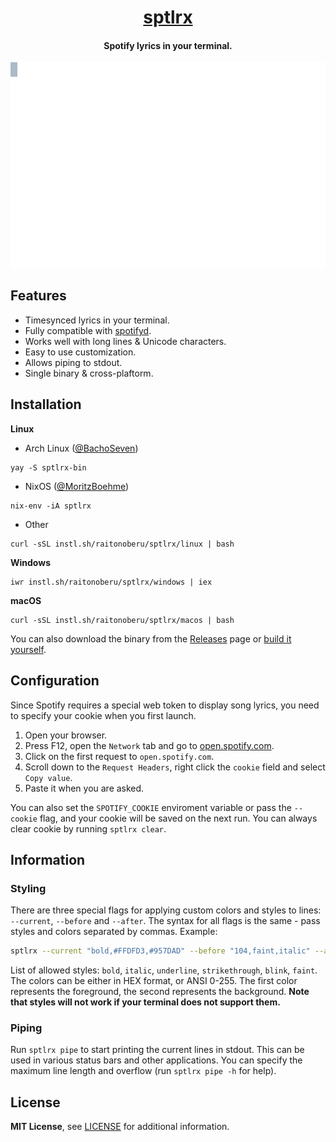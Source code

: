 <div align="center">

<h1><a href="https://github.com/raitonoberu/sptlrx">sptlrx</a></h1>
<h4>Spotify lyrics in your terminal.</h4>

![Crystal Castles - Not In Love](./demo.svg "Crystal Castles - Not In Love")

</div>

## Features

- Timesynced lyrics in your terminal.
- Fully compatible with [spotifyd](https://github.com/Spotifyd/spotifyd).
- Works well with long lines & Unicode characters.
- Easy to use customization.
- Allows piping to stdout.
- Single binary & cross-plaftorm.

## Installation

**Linux**

- Arch Linux ([@BachoSeven](https://github.com/BachoSeven))
```
yay -S sptlrx-bin
```
- NixOS ([@MoritzBoehme](https://github.com/MoritzBoehme))
```
nix-env -iA sptlrx
```
- Other
```
curl -sSL instl.sh/raitonoberu/sptlrx/linux | bash  
````

**Windows**
````
iwr instl.sh/raitonoberu/sptlrx/windows | iex  
````

**macOS**
````
curl -sSL instl.sh/raitonoberu/sptlrx/macos | bash   
````

You can also download the binary from the [Releases](https://github.com/raitonoberu/sptlrx/releases/latest) page or [build it yourself](./building.md).

## Configuration

Since Spotify requires a special web token to display song lyrics, you need to specify your cookie when you first launch.

1. Open your browser.
2. Press F12, open the `Network` tab and go to [open.spotify.com](https://open.spotify.com/).
3. Click on the first request to `open.spotify.com`.
4. Scroll down to the `Request Headers`, right click the `cookie` field and select `Copy value`.
5. Paste it when you are asked.

You can also set the `SPOTIFY_COOKIE` enviroment variable or pass the `--cookie` flag, and your cookie will be saved on the next run. You can always clear cookie by running `sptlrx clear`.

## Information

### Styling

There are three special flags for applying custom colors and styles to lines: `--current`, `--before` and `--after`. The syntax for all flags is the same - pass styles and colors separated by commas. Example:
```sh
sptlrx --current "bold,#FFDFD3,#957DAD" --before "104,faint,italic" --after "104,faint"
```
List of allowed styles: `bold`, `italic`, `underline`, `strikethrough`, `blink`, `faint`. The colors can be either in HEX format, or ANSI 0-255. The first color represents the foreground, the second represents the background. **Note that styles will not work if your terminal does not support them.**

### Piping

Run `sptlrx pipe` to start printing the current lines in stdout. This can be used in various status bars and other applications. You can specify the maximum line length and overflow (run `sptlrx pipe -h` for help).

## License

**MIT License**, see [LICENSE](./LICENSE) for additional information.
